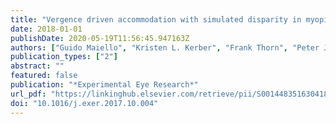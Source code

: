 ```yaml
---
title: "Vergence driven accommodation with simulated disparity in myopia and emmetropia"
date: 2018-01-01
publishDate: 2020-05-19T11:56:45.947163Z
authors: ["Guido Maiello", "Kristen L. Kerber", "Frank Thorn", "Peter J. Bex", "Fuensanta A. Vera-Diaz"]
publication_types: ["2"]
abstract: ""
featured: false
publication: "*Experimental Eye Research*"
url_pdf: "https://linkinghub.elsevier.com/retrieve/pii/S0014483516304183"
doi: "10.1016/j.exer.2017.10.004"
---
```



